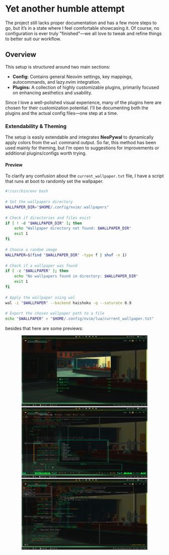 # Yet another humble attempt

The project still lacks proper documentation and has a few more steps to go, but it’s in a state where I feel comfortable showcasing it. Of course, no configuration is ever truly "finished"—we all love to tweak and refine things to better suit our workflow.

## Overview

This setup is structured around two main sections:

- **Config:** Contains general Neovim settings, key mappings, autocommands, and lazy.nvim integration.  
- **Plugins:** A collection of highly customizable plugins, primarily focused on enhancing aesthetics and usability.  

Since I love a well-polished visual experience, many of the plugins here are chosen for their customization potential. I'll be documenting both the plugins and the actual config files—one step at a time.  

### Extendability & Theming  

The setup is easily extendable and integrates **NeoPywal** to dynamically apply colors from the `wal` command output. So far, this method has been used mainly for theming, but I'm open to suggestions for improvements or additional plugins/configs worth trying.

#### Preview
To clarify any confusion about the `current_wallpaper.txt` file, I have a script that runs at boot to randomly set the wallpaper.
```bash
#!/usr/bin/env bash

# Set the wallpapers directory
WALLPAPER_DIR="$HOME/.config/nvim/.wallpapers"

# Check if directories and files exist
if [ ! -d "$WALLPAPER_DIR" ]; then
    echo "Wallpaper directory not found: $WALLPAPER_DIR"
    exit 1
fi

# Choose a random image
WALLPAPER=$(find "$WALLPAPER_DIR" -type f | shuf -n 1)

# Check if a wallpaper was found
if [ -z "$WALLPAPER" ]; then
    echo "No wallpapers found in directory: $WALLPAPER_DIR"
    exit 1
fi

# Apply the wallpaper using wal
wal -i "$WALLPAPER" --backend haishoku -q --saturate 0.9

# Export the chosen wallpaper path to a file
echo "$WALLPAPER" > "$HOME/.config/nvim/lua/current_wallpaper.txt"
```
besides that here are some previews:

<p align="center">
  <img src="images/entry_1.png" alt="Entry View" width="400">
  <img src="images/cmd_1.png" alt="Command View" width="400">
  <img src="images/nav_1.png" alt="Navigation View" width="400">
</p>
















